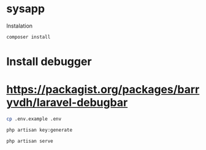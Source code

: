 # sysapp

Instalation
```sh
composer install
```

# Install debugger
# https://packagist.org/packages/barryvdh/laravel-debugbar

```sh
cp .env.example .env 

php artisan key:generate

php artisan serve
```